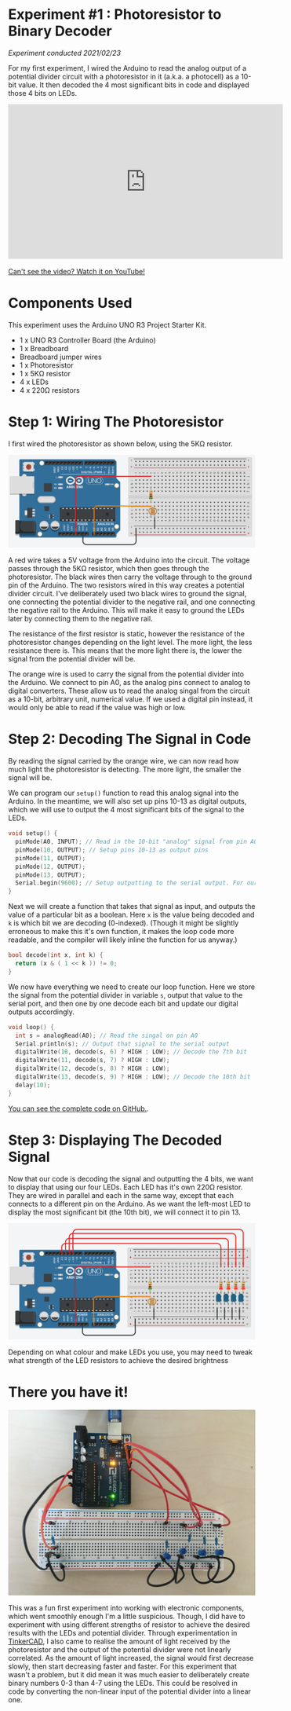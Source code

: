 # Experiment #1 : Photoresistor to Binary Decoder
*Experiment conducted 2021/02/23*

For my first experiment, I wired the Arduino to read the analog output of a potential divider circuit with a photoresistor in it (a.k.a. a photocell) as a 10-bit value. It then decoded the 4 most significant bits in code and displayed those 4 bits on LEDs.

<iframe width="560" height="315" src="https://www.youtube.com/embed/wad_VNBkfw0" title="YouTube video player" frameborder="0" allow="accelerometer; autoplay; clipboard-write; encrypted-media; gyroscope; picture-in-picture" allowfullscreen></iframe>

[Can't see the video? Watch it on YouTube!](https://youtu.be/wad_VNBkfw0)

# Components Used
This experiment uses the Arduino UNO R3 Project Starter Kit.

* 1 x UNO R3 Controller Board (the Arduino)
* 1 x Breadboard
* Breadboard jumper wires
* 1 x Photoresistor
* 1 x 5KΩ resistor
* 4 x LEDs
* 4 x 220Ω resistors

# Step 1: Wiring The Photoresistor
I first wired the photoresistor as shown below, using the 5KΩ resistor.

![](https://raw.githubusercontent.com/JoshIsAStudent/physical-computing/main/post-content/experiment-01-photoresistor-decoder/photoresistor-diagram.png)

A red wire takes a 5V voltage from the Arduino into the circuit. The voltage passes through the 5KΩ resistor, which then goes through the photoresistor. The black wires then carry the voltage through to the ground pin of the Arduino. The two resistors wired in this way creates a potential divider circuit. I've deliberately used two black wires to ground the signal, one connecting the potential divider to the negative rail, and one connecting the negative rail to the Arduino. This will make it easy to ground the LEDs later by connecting them to the negative rail.

The resistance of the first resistor is static, however the resistance of the photoresistor changes depending on the light level. The more light, the less resistance there is. This means that the more light there is, the lower the signal from the potential divider will be.

The orange wire is used to carry the signal from the potential divider into the Arduino. We connect to pin A0, as the analog pins connect to analog to digital converters. These allow us to read the analog singal from the circuit as a 10-bit, arbitrary unit, numerical value. If we used a digital pin instead, it would only be able to read if the value was high or low.

# Step 2: Decoding The Signal in Code
By reading the signal carried by the orange wire, we can now read how much light the photoresistor is detecting. The more light, the smaller the signal will be.

We can program our `setup()` function to read this analog signal into the Arduino. In the meantime, we will also set up pins 10-13 as digital outputs, which we will use to output the 4 most significant bits of the signal to the LEDs.

```cpp
void setup() {
  pinMode(A0, INPUT); // Read in the 10-bit "analog" signal from pin A0
  pinMode(10, OUTPUT); // Setup pins 10-13 as output pins
  pinMode(11, OUTPUT);
  pinMode(12, OUTPUT);
  pinMode(13, OUTPUT);
  Serial.begin(9600); // Setup outputting to the serial output. For our purposes, "9600" is just a magic number
}
```

Next we will create a function that takes that signal as input, and outputs the value of a particular bit as a boolean. Here `x` is the value being decoded and `k` is which bit we are decoding (0-indexed). (Though it might be slightly erroneous to make this it's own function, it makes the loop code more readable, and the compiler will likely inline the function for us anyway.)

```cpp
bool decode(int x, int k) {
  return (x & ( 1 << k )) != 0;
}
```

We now have everything we need to create our loop function. Here we store the signal from the potential divider in variable `s`, output that value to the serial port, and then one by one decode each bit and update our digital outputs accordingly.

```cpp
void loop() {
  int s = analogRead(A0); // Read the singal on pin A0
  Serial.println(s); // Output that signal to the serial output
  digitalWrite(10, decode(s, 6) ? HIGH : LOW); // Decode the 7th bit
  digitalWrite(11, decode(s, 7) ? HIGH : LOW);
  digitalWrite(12, decode(s, 8) ? HIGH : LOW);
  digitalWrite(13, decode(s, 9) ? HIGH : LOW); // Decode the 10th bit
  delay(10);
}
```

[You can see the complete code on GitHub.](https://github.com/JoshIsAStudent/physical-computing/blob/main/post-content/experiment-01-photoresistor-decoder/01-photoresistor-decoder/01-photoresistor-decoder.ino).

# Step 3: Displaying The Decoded Signal
Now that our code is decoding the signal and outputting the 4 bits, we want to display that using our four LEDs. Each LED has it's own 220Ω resistor. They are wired in parallel and each in the same way, except that each connects to a different pin on the Arduino. As we want the left-most LED to display the most significant bit (the 10th bit), we will connect it to pin 13.

![](https://raw.githubusercontent.com/JoshIsAStudent/physical-computing/main/post-content/experiment-01-photoresistor-decoder/leds-diagram.png)

Depending on what colour and make LEDs you use, you may need to tweak what strength of the LED resistors to achieve the desired brightness

# There you have it!

![](https://raw.githubusercontent.com/JoshIsAStudent/physical-computing/main/post-content/experiment-01-photoresistor-decoder/final-circuit-photo.jpg)

This was a fun first experiment into working with electronic components, which went smoothly enough I'm a little suspicious. Though, I did have to experiment with using different strengths of resistor to achieve the desired results with the LEDs and potential divider. Through experimentation in [TinkerCAD](tinkercad.com), I also came to realise the amount of light received by the photoresistor and the output of the potential divider were not linearly correlated. As the amount of light increased, the signal would first decrease slowly, then start decreasing faster and faster. For this experiment that wasn't a problem, but it did mean it was much easier to deliberately create binary numbers 0-3 than 4-7 using the LEDs. This could be resolved in code by converting the non-linear input of the potential divider into a linear one.
